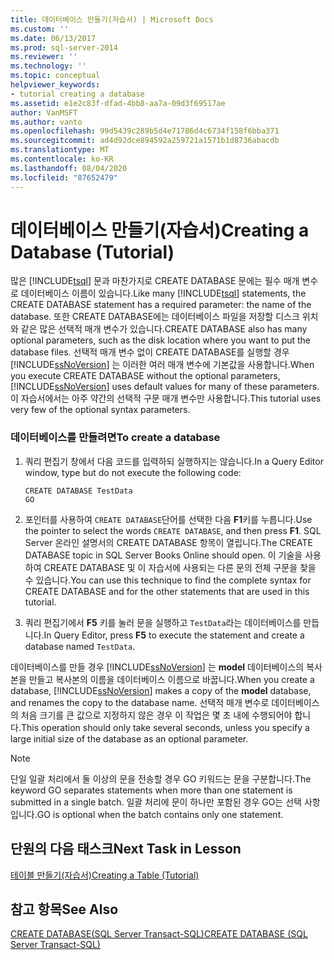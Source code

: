 ```yaml
---
title: 데이터베이스 만들기(자습서) | Microsoft Docs
ms.custom: ''
ms.date: 06/13/2017
ms.prod: sql-server-2014
ms.reviewer: ''
ms.technology: ''
ms.topic: conceptual
helpviewer_keywords:
- tutorial creating a database
ms.assetid: e1e2c83f-dfad-4bb8-aa7a-09d3f69517ae
author: VanMSFT
ms.author: vanto
ms.openlocfilehash: 99d5439c289b5d4e71786d4c6734f158f6bba371
ms.sourcegitcommit: ad4d92dce894592a259721a1571b1d8736abacdb
ms.translationtype: MT
ms.contentlocale: ko-KR
ms.lasthandoff: 08/04/2020
ms.locfileid: "87652479"
---
```

# <a name="creating-a-database-tutorial"></a><span data-ttu-id="51eff-102">데이터베이스 만들기(자습서)</span><span class="sxs-lookup"><span data-stu-id="51eff-102">Creating a Database (Tutorial)</span></span>
  <span data-ttu-id="51eff-103">많은 [!INCLUDE[tsql](../includes/tsql-md.md)] 문과 마찬가지로 CREATE DATABASE 문에는 필수 매개 변수로 데이터베이스 이름이 있습니다.</span><span class="sxs-lookup"><span data-stu-id="51eff-103">Like many [!INCLUDE[tsql](../includes/tsql-md.md)] statements, the CREATE DATABASE statement has a required parameter: the name of the database.</span></span> <span data-ttu-id="51eff-104">또한 CREATE DATABASE에는 데이터베이스 파일을 저장할 디스크 위치와 같은 많은 선택적 매개 변수가 있습니다.</span><span class="sxs-lookup"><span data-stu-id="51eff-104">CREATE DATABASE also has many optional parameters, such as the disk location where you want to put the database files.</span></span> <span data-ttu-id="51eff-105">선택적 매개 변수 없이 CREATE DATABASE를 실행할 경우 [!INCLUDE[ssNoVersion](../includes/ssnoversion-md.md)] 는 이러한 여러 매개 변수에 기본값을 사용합니다.</span><span class="sxs-lookup"><span data-stu-id="51eff-105">When you execute CREATE DATABASE without the optional parameters, [!INCLUDE[ssNoVersion](../includes/ssnoversion-md.md)] uses default values for many of these parameters.</span></span> <span data-ttu-id="51eff-106">이 자습서에서는 아주 약간의 선택적 구문 매개 변수만 사용합니다.</span><span class="sxs-lookup"><span data-stu-id="51eff-106">This tutorial uses very few of the optional syntax parameters.</span></span>  
  
### <a name="to-create-a-database"></a><span data-ttu-id="51eff-107">데이터베이스를 만들려면</span><span class="sxs-lookup"><span data-stu-id="51eff-107">To create a database</span></span>  
  
1.  <span data-ttu-id="51eff-108">쿼리 편집기 창에서 다음 코드를 입력하되 실행하지는 않습니다.</span><span class="sxs-lookup"><span data-stu-id="51eff-108">In a Query Editor window, type but do not execute the following code:</span></span>  
  
    ```  
    CREATE DATABASE TestData  
    GO  
    ```  
  
2.  <span data-ttu-id="51eff-109">포인터를 사용하여 `CREATE DATABASE`단어를 선택한 다음 **F1**키를 누릅니다.</span><span class="sxs-lookup"><span data-stu-id="51eff-109">Use the pointer to select the words `CREATE DATABASE`, and then press **F1**.</span></span> <span data-ttu-id="51eff-110">SQL Server 온라인 설명서의 CREATE DATABASE 항목이 열립니다.</span><span class="sxs-lookup"><span data-stu-id="51eff-110">The CREATE DATABASE topic in SQL Server Books Online should open.</span></span> <span data-ttu-id="51eff-111">이 기술을 사용하여 CREATE DATABASE 및 이 자습서에 사용되는 다른 문의 전체 구문을 찾을 수 있습니다.</span><span class="sxs-lookup"><span data-stu-id="51eff-111">You can use this technique to find the complete syntax for CREATE DATABASE and for the other statements that are used in this tutorial.</span></span>  
  
3.  <span data-ttu-id="51eff-112">쿼리 편집기에서 **F5** 키를 눌러 문을 실행하고 `TestData`라는 데이터베이스를 만듭니다.</span><span class="sxs-lookup"><span data-stu-id="51eff-112">In Query Editor, press **F5** to execute the statement and create a database named `TestData`.</span></span>  
  
 <span data-ttu-id="51eff-113">데이터베이스를 만들 경우 [!INCLUDE[ssNoVersion](../includes/ssnoversion-md.md)] 는 **model** 데이터베이스의 복사본을 만들고 복사본의 이름을 데이터베이스 이름으로 바꿉니다.</span><span class="sxs-lookup"><span data-stu-id="51eff-113">When you create a database, [!INCLUDE[ssNoVersion](../includes/ssnoversion-md.md)] makes a copy of the **model** database, and renames the copy to the database name.</span></span> <span data-ttu-id="51eff-114">선택적 매개 변수로 데이터베이스의 처음 크기를 큰 값으로 지정하지 않은 경우 이 작업은 몇 초 내에 수행되어야 합니다.</span><span class="sxs-lookup"><span data-stu-id="51eff-114">This operation should only take several seconds, unless you specify a large initial size of the database as an optional parameter.</span></span>  
  
> [!NOTE]  
>  <span data-ttu-id="51eff-115">단일 일괄 처리에서 둘 이상의 문을 전송할 경우 GO 키워드는 문을 구분합니다.</span><span class="sxs-lookup"><span data-stu-id="51eff-115">The keyword GO separates statements when more than one statement is submitted in a single batch.</span></span> <span data-ttu-id="51eff-116">일괄 처리에 문이 하나만 포함된 경우 GO는 선택 사항입니다.</span><span class="sxs-lookup"><span data-stu-id="51eff-116">GO is optional when the batch contains only one statement.</span></span>  
  
## <a name="next-task-in-lesson"></a><span data-ttu-id="51eff-117">단원의 다음 태스크</span><span class="sxs-lookup"><span data-stu-id="51eff-117">Next Task in Lesson</span></span>  
 [<span data-ttu-id="51eff-118">테이블 만들기&#40;자습서&#41;</span><span class="sxs-lookup"><span data-stu-id="51eff-118">Creating a Table &#40;Tutorial&#41;</span></span>](lesson-1-2-creating-a-table.md)  
  
## <a name="see-also"></a><span data-ttu-id="51eff-119">참고 항목</span><span class="sxs-lookup"><span data-stu-id="51eff-119">See Also</span></span>  
 [<span data-ttu-id="51eff-120">CREATE DATABASE&#40;SQL Server Transact-SQL&#41;</span><span class="sxs-lookup"><span data-stu-id="51eff-120">CREATE DATABASE &#40;SQL Server Transact-SQL&#41;</span></span>](/sql/t-sql/statements/create-database-sql-server-transact-sql)  
  
  
